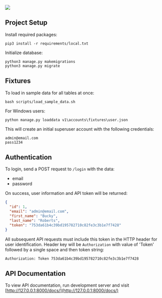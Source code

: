 ![](http://i.imgur.com/8j1esSj.png)

## Project Setup

Install required packages:
```
pip3 install -r requirements/local.txt
```

Initialize database:
```
python3 manage.py makemigrations
python3 manage.py migrate
```

## Fixtures

To load in sample data for all tables at once:
```
bash scripts/load_sample_data.sh
```

For Windows users:
```
python manage.py loaddata v1\accounts\fixtures\user.json
```

This will create an initial superuser account with the following credentials:
```
admin@email.com
pass1234
```

## Authentication

To login, send a POST request to `/login` with the data:
* email
* password

On success, user information and API token will be returned:
```json
{
  "id": 1,
  "email": "admin@email.com",
  "first_name": "Bucky",
  "last_name": "Roberts",
  "token": "753da61b4c39bd195782710c82fe3c3b1e7f7428"
}
```

All subsequent API requests must include this token in the HTTP header for user identification.
Header key will be `Authorization` with value of 'Token' followed by a single space and then token string:
```
Authorization: Token 753da61b4c39bd195782710c82fe3c3b1e7f7428
```

## API Documentation

To view API documentation, run development server and visit [http://127.0.0.1:8000/docs/](http://127.0.0.1:8000/docs/)

